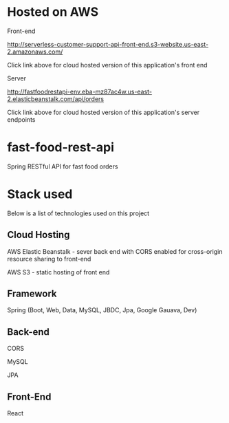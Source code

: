 # Hosted on AWS
Front-end

http://serverless-customer-support-api-front-end.s3-website.us-east-2.amazonaws.com/

Click link above for cloud hosted version of this application's front end


Server

http://fastfoodrestapi-env.eba-mz87ac4w.us-east-2.elasticbeanstalk.com/api/orders

Click link above for cloud hosted version of this application's server endpoints

# fast-food-rest-api
Spring RESTful API for fast food orders

# Stack used
Below is a list of technologies used on this project

## Cloud Hosting

AWS Elastic Beanstalk - sever back end with CORS enabled for cross-origin resource sharing to front-end

AWS S3 - static hosting of front end

## Framework
Spring (Boot, Web, Data, MySQL, JBDC, Jpa, Google Gauava, Dev)

## Back-end
CORS

MySQL

JPA

## Front-End
React
